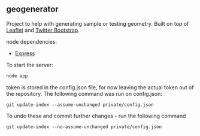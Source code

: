 ## geogenerator
Project to help with generating sample or testing geometry. 
Built on top of [Leaflet](http://leafletjs.com/) and [Twitter Bootstrap](http://getbootstrap.com/).



node dependencies:
* [Express](http://expressjs.com/4x/api.html)

To start the server:
```javascript
node app
```

token is stored in the config.json file, for now leaving the actual token out of the repository.  The following command was run on config.json:

```
git update-index --assume-unchanged private/config.json
```

To undo these and commit further changes - run the following command

```
git update-index --no-assume-unchanged private/config.json
```

